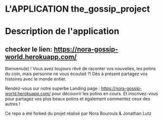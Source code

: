 # L'APPLICATION the_gossip_project

# Description de l'application

## checker le lien: https://nora-gossip-world.herokuapp.com/ 

Bienvenu(e) ! Vous avez toujours rêvé de raconter vos nouvelles, les potins du coin, mais personne ne vous écoutait ?! Dès à présent partagez vos histoires avec le monde entier.

Rendez-vous sur notre superbe Landing page : https://nora-gossip-world.herokuapp.com/  pour découvrir les potins en cours.
Et inscrivez-vous pour partagez vos plus beaux potins et également commentez ceux des autres !


Ce repo a été forked du projet réalisé par Nora Bourouis & Jonathan Lutz



